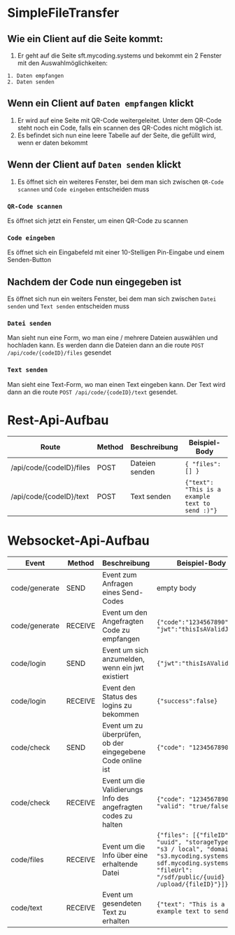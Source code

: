 # SimpleFileTransfer
## Wie ein Client auf die Seite kommt:
1. Er geht auf die Seite sft.mycoding.systems und bekommt ein 2 Fenster mit den Auswahlmöglichkeiten:
```
1. Daten empfangen
2. Daten senden
```

## Wenn ein Client auf `Daten empfangen` klickt
1. Er wird auf eine Seite mit QR-Code weitergeleitet. Unter dem QR-Code steht noch ein Code, falls ein scannen des QR-Codes nicht möglich ist. 
2. Es befindet sich nun eine leere Tabelle auf der Seite, die gefüllt wird, wenn er daten bekommt

## Wenn der Client auf `Daten senden` klickt
1. Es öffnet sich ein weiteres Fenster, bei dem man sich zwischen `QR-Code scannen` und `Code eingeben` entscheiden muss
### `QR-Code scannen`
Es öffnet sich jetzt ein Fenster, um einen QR-Code zu scannen

### `Code eingeben`
Es öffnet sich ein Eingabefeld mit einer 10-Stelligen Pin-Eingabe und einem Senden-Button

## Nachdem der Code nun eingegeben ist
Es öffnet sich nun ein weiters Fenster, bei dem man sich zwischen `Datei senden` und `Text senden` entscheiden muss

### `Datei senden`
Man sieht nun eine Form, wo man eine / mehrere Dateien auswählen und hochladen kann. Es werden dann die Dateien dann an die route `POST /api/code/{codeID}/files` gesendet
### `Text senden`
Man sieht eine Text-Form, wo man einen Text eingeben kann. Der Text wird dann an die route `POST /api/code/{codeID}/text` gesendet.

# Rest-Api-Aufbau
Route                    | Method   | Beschreibung       | Beispiel-Body                                       |
-------------------------|----------| ------------------ | ----------------------------------------------------| 
/api/code/{codeID}/files | POST     | Dateien senden     | ```{ "files": [] } ```                              |
/api/code/{codeID}/text  | POST     | Text senden        | ```{"text": "This is a example text to send :)"} ```|

# Websocket-Api-Aufbau
Event             | Method  | Beschreibung                                  | Beispiel-Body |
------------------|---------|---------------------------------------------- | --------------| 
code/generate     | SEND    |Event zum Anfragen eines Send-Codes            | empty body    |
code/generate     | RECEIVE |Event um den Angefragten Code zu empfangen     | ``` {"code":"1234567890", "jwt":"thisIsAValidJWT"} ```    |
code/login        | SEND    | Event um sich anzumelden, wenn ein jwt existiert   | ``` {"jwt":"thisIsAValidJWT"} ```    |
code/login        | RECEIVE |Event den Status des logins zu bekommen    |``` {"success":false} ```    |
code/check        | SEND    |Event um zu überprüfen, ob der eingegebene Code online ist      | ``` {"code": "1234567890"} ```   |
code/check        | RECEIVE    |Event um die Validierungs Info des angefragten codes zu halten     | ``` {"code": "1234567890", "valid": "true/false"} ```   |
code/files        | RECEIVE |Event um die Info über eine erhaltende Datei   | ``` {"files": [{"fileID": "uuid", "storageType": "s3 / local", "domain": "s3.mycoding.systems-sdf.mycoding.systems", "fileUrl": "/sdf/public/{uuid} - /upload/{fileID}"}]} ```|
code/text         | RECEIVE |Event um gesendeten Text zu erhalten           | ```{"text": "This is a example text to send :)"} ``` | 
